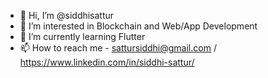 - 👋 Hi, I’m @siddhisattur
- 👀 I’m interested in Blockchain and Web/App Development
- 🌱 I’m currently learning Flutter
- 📫 How to reach me - sattursiddhi@gmail.com / https://www.linkedin.com/in/siddhi-sattur/



